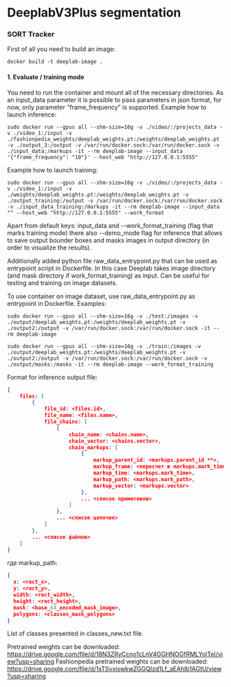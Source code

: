 # DeeplabV3Plus segmentation

### **SORT Tracker**

First of all you need to build an image:
```
docker build -t deeplab-image .
```

#### 1. Evaluate / training mode

You need to run the container and mount all of the necessary directories. As an input_data parameter it is possible to pass parameters in json format, 
for now, only parameter "frame_frequency" is supported. Example how to launch inference:
```
sudo docker run --gpus all --shm-size=16g -v ./video/:/projects_data -v ./video_1:/input -v ./fashionpedia_weights/deeplab_weights.pt:/weights/deeplab_weights.pt -v ./output_3:/output -v /var/run/docker.sock:/var/run/docker.sock -v ./input_data:/markups -it --rm deeplab-image --input_data '{"frame_frequency": "10"}' --host_web "http://127.0.0.1:5555"
```
Example how to launch training:
```
sudo docker run --gpus all --shm-size=16g -v ./video/:/projects_data -v ./video_1:/input -v ./weights/deeplab_weights.pt:/weights/deeplab_weights.pt -v ./output_training:/output -v /var/run/docker.sock:/var/run/docker.sock -v ./input_data_training:/markups -it --rm deeplab-image --input_data "" --host_web "http://127.0.0.1:5555" --work_format
```

Apart from default keys: input_data and --work_format_training (flag that marks training mode)
there also --demo_mode flag for inference that allows to save output bounder boxes and masks images in output
directory (in order to visualize the results). 

Additionally added python file raw_data_entrypoint.py that can be used as entrypoint script in Dockerfile. In this case Deeplab takes image directory (and mask directory if
work_format_training) as input. Can be useful for testing and training on image datasets.

To use container on image dataset, use raw_data_entrypoint.py as entrypoint in Dockerfile. Examples:

```
sudo docker run --gpus all --shm-size=16g -v ./test:/images -v ./output/deeplab_weights.pt:/weights/deeplab_weights.pt -v ./output2:/output -v /var/run/docker.sock:/var/run/docker.sock -it --rm deeplab-image 
```
```
sudo docker run --gpus all --shm-size=16g -v ./train:/images -v ./output/deeplab_weights.pt:/weights/deeplab_weights.pt -v ./output2:/output -v /var/run/docker.sock:/var/run/docker.sock -v ./output/masks:/masks -it --rm deeplab-image --work_format_training
```

Format for inference output file:
```json
{
	files: [
		{
			file_id: <files.id>,		
			file_name: <files.name>,
			file_chains: [
				{
					chain_name: <chains.name>,
					chain_vector: <chains.vector>,
					chain_markups: [
						{
							markup_parent_id: <markups.parent_id **>,
							markup_frame: <пересчет в markups.mark_time ***>,
							markup_time: <markups.mark_time>,
							markup_path: <markups.mark_path>,
							markup_vector: <markups.vector>
						},
						... <список примитивов>
					]
				},
				... <список цепочек>
			]
		},
		... <список файлов>
	]
}
```
где markup_path:

```json
{
  x: <rect_x>,
  y: <rect_y>,
  width: <rect_width>,
  height: <rect_height>,
  mask: <base_64_encoded_mask_image>,
  polygons: <classes_mask_polygons>
}
```
List of classes presented in classes_new.txt file.

Pretrained weights can be downloaded: https://drive.google.com/file/d/18N3ZRyCcno1cLnV4GGHNOGfRMLYolTeI/view?usp=sharing
Fashionpedia pretrained weights can be downloaded: https://drive.google.com/file/d/1sTSvxiswkwZGGQIzd1Lf_aEAhlb1AGtU/view?usp=sharing
